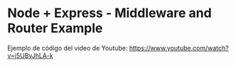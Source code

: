 # Node + Express - Middleware and Router Example

Ejemplo de código del video de Youtube: https://www.youtube.com/watch?v=j5UBvJhLA-k
